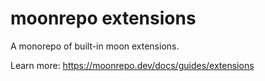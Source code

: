 # moonrepo extensions

A monorepo of built-in moon extensions.

Learn more: https://moonrepo.dev/docs/guides/extensions
